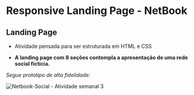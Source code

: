 # Responsive Landing Page - NetBook
## Landing Page

- Atividade pensada para ser estruturada em HTML e CSS

- **A landing page com 8 seções contempla a apresentação de uma rede social ficticia.**

_Segue prototipo de alta fidelidade:_

![Netbook-Social - Atividade semanal 3](https://user-images.githubusercontent.com/79486623/200146345-61f23a7b-78ed-43c3-b17d-ebd4cbfbffb8.png)
